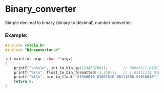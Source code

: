 # Binary_converter
Simple decimal to binary (binary to decimal)  number converter.

### Example:
```C
#include <stdio.h>
#include "binconverter.h"

int main(int argc, char **argv)
{
    printf("\n%s\n", int_to_bin_sp(123456789));       // 00000111 01011011 11001101 00010101
    printf("%s\n", float_to_bin_formatted(-1.258));   // 1 01111111 01000010000011000100101
    printf("%f\n", bin_to_float("01000010 01001010 00111000 01010010"));  // 50.555
    return 0;
}
```
